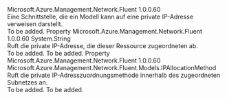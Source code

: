<Type Name="IHasPrivateIPAddress" FullName="Microsoft.Azure.Management.Network.Fluent.IHasPrivateIPAddress">
  <TypeSignature Language="C#" Value="public interface IHasPrivateIPAddress" />
  <TypeSignature Language="ILAsm" Value=".class public interface auto ansi abstract IHasPrivateIPAddress" />
  <TypeSignature Language="DocId" Value="T:Microsoft.Azure.Management.Network.Fluent.IHasPrivateIPAddress" />
  <TypeSignature Language="VB.NET" Value="Public Interface IHasPrivateIPAddress" />
  <TypeSignature Language="F#" Value="type IHasPrivateIPAddress = interface" />
  <AssemblyInfo>
    <AssemblyName>Microsoft.Azure.Management.Network.Fluent</AssemblyName>
    <AssemblyVersion>1.0.0.60</AssemblyVersion>
  </AssemblyInfo>
  <Interfaces />
  <Docs>
    <summary>
            Eine Schnittstelle, die ein Modell kann auf eine private IP-Adresse verweisen darstellt.
            </summary>
    <remarks>To be added.</remarks>
  </Docs>
  <Members>
    <Member MemberName="PrivateIPAddress">
      <MemberSignature Language="C#" Value="public string PrivateIPAddress { get; }" />
      <MemberSignature Language="ILAsm" Value=".property instance string PrivateIPAddress" />
      <MemberSignature Language="DocId" Value="P:Microsoft.Azure.Management.Network.Fluent.IHasPrivateIPAddress.PrivateIPAddress" />
      <MemberSignature Language="VB.NET" Value="Public ReadOnly Property PrivateIPAddress As String" />
      <MemberSignature Language="F#" Value="member this.PrivateIPAddress : string" Usage="Microsoft.Azure.Management.Network.Fluent.IHasPrivateIPAddress.PrivateIPAddress" />
      <MemberType>Property</MemberType>
      <AssemblyInfo>
        <AssemblyName>Microsoft.Azure.Management.Network.Fluent</AssemblyName>
        <AssemblyVersion>1.0.0.60</AssemblyVersion>
      </AssemblyInfo>
      <ReturnValue>
        <ReturnType>System.String</ReturnType>
      </ReturnValue>
      <Docs>
        <summary>
            Ruft die private IP-Adresse, die dieser Ressource zugeordneten ab.
            </summary>
        <value>To be added.</value>
        <remarks>To be added.</remarks>
      </Docs>
    </Member>
    <Member MemberName="PrivateIPAllocationMethod">
      <MemberSignature Language="C#" Value="public Microsoft.Azure.Management.Network.Fluent.Models.IPAllocationMethod PrivateIPAllocationMethod { get; }" />
      <MemberSignature Language="ILAsm" Value=".property instance class Microsoft.Azure.Management.Network.Fluent.Models.IPAllocationMethod PrivateIPAllocationMethod" />
      <MemberSignature Language="DocId" Value="P:Microsoft.Azure.Management.Network.Fluent.IHasPrivateIPAddress.PrivateIPAllocationMethod" />
      <MemberSignature Language="VB.NET" Value="Public ReadOnly Property PrivateIPAllocationMethod As IPAllocationMethod" />
      <MemberSignature Language="F#" Value="member this.PrivateIPAllocationMethod : Microsoft.Azure.Management.Network.Fluent.Models.IPAllocationMethod" Usage="Microsoft.Azure.Management.Network.Fluent.IHasPrivateIPAddress.PrivateIPAllocationMethod" />
      <MemberType>Property</MemberType>
      <AssemblyInfo>
        <AssemblyName>Microsoft.Azure.Management.Network.Fluent</AssemblyName>
        <AssemblyVersion>1.0.0.60</AssemblyVersion>
      </AssemblyInfo>
      <ReturnValue>
        <ReturnType>Microsoft.Azure.Management.Network.Fluent.Models.IPAllocationMethod</ReturnType>
      </ReturnValue>
      <Docs>
        <summary>
            Ruft die private IP-Adresszuordnungsmethode innerhalb des zugeordneten Subnetzes an.
            </summary>
        <value>To be added.</value>
        <remarks>To be added.</remarks>
      </Docs>
    </Member>
  </Members>
</Type>